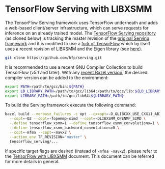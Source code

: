 # TensorFlow Serving with LIBXSMM

The TensorFlow Serving framework uses TensorFlow underneath and adds a web-based client/server infrastructure, which can serve requests for inference on an already trained model. The [TensorFlow Serving repository](https://github.com/hfp/serving) (as cloned below) is tracking the master revision of the [original Serving framework](https://github.com/tensorflow/serving) and it is modified to use a [fork of TensorFlow](https://github.com/hfp/tensorflow-xsmm) which by itself uses a recent revision of LIBXSMM and the Eigen library (see [here](tensorflow.md)).

```bash
git clone https://github.com/hfp/serving.git
```

It is recommended to use a recent GNU Compiler Collection to build TensorFlow (v5.1 and later). With any [recent Bazel version](https://github.com/bazelbuild/bazel/releases), the desired compiler version can be added to the environment:

```bash
export PATH=/path/to/gcc/bin:${PATH}
export LD_LIBRARY_PATH=/path/to/gcc/lib64:/path/to/gcc/lib:${LD_LIBRARY_PATH}
export LIBRARY_PATH=/path/to/gcc/lib64:${LIBRARY_PATH}
```

To build the Serving framework execute the following command:

```bash
bazel build --verbose_failures -c opt --cxxopt=-D_GLIBCXX_USE_CXX11_ABI=0 \
  --copt=-O2 --copt=-fopenmp-simd --copt=-DLIBXSMM_OPENMP_SIMD \
  --define tensorflow_xsmm=1 --define tensorflow_xsmm_convolutions=1 \
  --define tensorflow_xsmm_backward_convolutions=0 \
  --copt=-mfma --copt=-mavx2 \
  --action_env TF_REVISION="master" \
  tensorflow_serving/...
```

If specific target flags are desired (instead of `-mfma -mavx2`), please refer to the [TensorFlow with LIBXSMM](tensorflow.md#specific-codepath) document. This document can be referred for more details in general.

